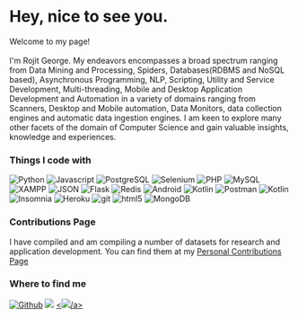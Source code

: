 <h1>Hey, nice to see you.</h1>

<p>Welcome to my page! </br></br> I'm Rojit George. My endeavors encompasses a broad spectrum ranging from Data Mining and Processing, Spiders, Databases(RDBMS and NoSQL based), Asynchronous Programming, NLP, Scripting, Utility and Service Development, Multi-threading, Mobile and Desktop Application Development and Automation in a variety of domains ranging from Scanners, Desktop and Mobile automation, Data Monitors, data collection engines and automatic data ingestion engines. I am keen to explore many other facets of the domain of Computer Science and gain valuable insights, knowledge and experiences.</p>

<h3>Things I code with</h3>
<p>
  <img alt="Python" src="https://img.shields.io/badge/-Python-2874A6?style=flat-square&logo=python&logoColor=white">
  <img alt="Javascript" src="https://img.shields.io/badge/-Java-B03A2E?style=flat-square&logo=java&logoColor=white">
  <img alt="PostgreSQL" src="https://img.shields.io/badge/-PostgreSQL-2E86C1?style=flat-square&logo=postgresql&logoColor=white">
  <img src="https://img.shields.io/badge/Selenium-00B0D8?&style=flat-square&logo=probot&logoColor=white" alt="Selenium">
  <img alt="PHP" src="https://img.shields.io/badge/-PHP-5DADE2?style=flat-square&logo=php&logoColor=white">
  <img alt="MySQL" src="https://img.shields.io/badge/-MySQL-2E86C1?style=flat-square&logo=mysql&logoColor=white">
  <img src="https://img.shields.io/badge/XAMPP-DC7633?&style=flat-square&logo=xampp&logoColor=white" alt="XAMPP">
  <img src="https://img.shields.io/badge/JSON-000000?&style=flat-square&logo=json&logoColor=white" alt="JSON">
  <img src="https://img.shields.io/badge/Flask-1F618D?&style=flat-square&logo=flask&logoColor=white" alt="Flask">
  <img alt="Redis" src="https://img.shields.io/badge/-Redis-E74C3C?style=flat-square&logo=redis&logoColor=white">
  <img alt="Android" src="https://img.shields.io/badge/-Android-2ECC71?style=flat-square&logo=android&logoColor=white">
  <img src="https://img.shields.io/badge/-Kotlin-D35400?style=flat-square&logo=kotlin&logoColor=white" alt="Kotlin">
  <img src="https://img.shields.io/badge/-Postman-D35400?style=flat-square&logo=postman&logoColor=white" alt="Postman">
  <img src="https://img.shields.io/badge/-Scala-C0392B?style=flat-square&logo=scala&logoColor=white" alt="Kotlin">
  <img alt="Insomnia" src="https://img.shields.io/badge/-Insomnia-5849BE?style=flat-square&logo=insomnia&logoColor=white" />
  <img alt="Heroku" src="https://img.shields.io/badge/-Heroku-430098?style=flat-square&logo=heroku&logoColor=white" />
  <img alt="git" src="https://img.shields.io/badge/-Git-F05032?style=flat-square&logo=git&logoColor=white" />
  <img alt="html5" src="https://img.shields.io/badge/-HTML5-E34F26?style=flat-square&logo=html5&logoColor=white" />
  <img alt="MongoDB" src="https://img.shields.io/badge/-MongoDB-13aa52?style=flat-square&logo=mongodb&logoColor=white" />
</p>

<h3>Contributions Page</h3>

<p>I have compiled and am compiling a number of datasets for research and application development. You can find them at my <a target="_blank" href="https://www.github.com/rrgeorge-pdcontributions">Personal Contributions Page</a></p>

<h3>Where to find me</h3>
<p>
  <a target="_blank" href="https://github.com/krrgeorges" target="_blank"><img alt="Github" src="https://img.shields.io/badge/GitHub-2C3E50?&style=for-the-badge&logo=Github&logoColor=white" /></a>
  <a target="_blank" href="https://www.linkedin.com/in/rojit-george"><img src="https://img.shields.io/badge/Linkedin-1A5276?&style=for-the-badge&logo=linkedin&logoColor=white"></a>
  <a href="#"><<img src="https://img.shields.io/badge/email-rojitrgeorge@gmail.com-48C9B0?&style=for-the-badge">/a>
</p>
